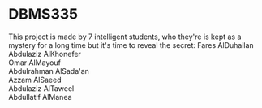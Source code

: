 ﻿# DBMS335
This project is made by 7 intelligent students, who they're is kept as a mystery for a long time but it's time to reveal the secret:
 Fares AlDuhailan<br>
 Abdulaziz AlKhonefer<br>
 Omar AlMayouf<br>
 Abdulrahman AlSada'an<br>
 Azzam AlSaeed<br>
 Abdulaziz AlTaweel<br>
 Abdullatif AlManea<br>
